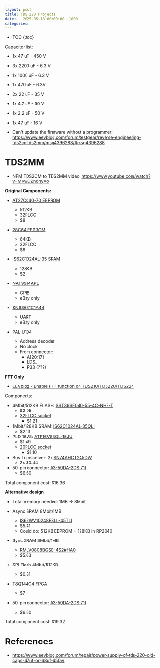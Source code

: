 ```yaml
---
layout: post
title: TDS 220 Projects
date:   2025-05-18 00:00:00 -1000
categories:
---
```


* TOC
{:toc}

Capacitor list:

* 1x 47 uF - 450 V
* 3x 2200 uF - 6.3 V
* 1x 1000 uF - 6.3 V
* 1x 470 uF - 6.3V
* 2x 22 uF - 35 V
* 1x 4.7 uF - 50 V
* 1x 2.2 uF - 50 V
* 1x 47 uF - 16 V


* Can't update the firmware without a programmer: https://www.eevblog.com/forum/testgear/reverse-engineering-tds2cmtds2mm/msg4396288/#msg4396288

# TDS2MM

* NFM TDS2CM to TDS2MM video: https://www.youtube.com/watch?v=MKwDZn6nyXo

**Original Components:**

* [AT27C040-70 EEPROM ](https://www.digikey.com/en/products/detail/microchip-technology/AT27C040-70JU/1008562)
    * 512KB
    * 32PLCC
    * $8

* [28C64 EEPROM](AT28C64B-15JU)
    * 64KB
    * 32PLCC
    * $6


* [IS62C1024AL-35 SRAM](https://www.digikey.com/en/products/detail/issi-integrated-silicon-solution-inc/IS62C1024AL-35QLI-TR/1557477)
    * 128KB
    * $2

* [NAT9914APL](https://www.farnell.com/datasheets/3185071.pdf)
    * GPIB
    * eBay only

* [SN68681C1A44](https://www.nxp.com/docs/en/data-sheet/SCC68681.pdf)
    * UART
    * eBay only

* PAL U104
    * Address decoder
    * No clock
    * From connector:
        * A[20:17]
        * LDS_ 
        * P33 (???)

**FFT Only**

* [EEVblog - Enable FFT function on TDS210/TDS220/TDS224](https://www.eevblog.com/forum/testgear/enable-fft-function-on-tds210tds220tds224)

Components:

* 4Mbit/512KB FLASH: [SST39SF040-55-4C-NHE-T](https://www.digikey.com/en/products/detail/microchip-technology/SST39SF040-55-4C-NHE-T/2615114)
    * $2.95
    * [32PLCC socket](https://www.digikey.com/en/products/detail/adam-tech/PLCC-32-AT/9833049)
        * $1.21
* 1Mbit/128KB SRAM: [IS62C1024AL-35QLI](https://www.digikey.com/en/products/detail/issi-integrated-silicon-solution-inc/IS62C1024AL-35QLI-TR/1557477)
    * $2.13
* PLD 16V8: [ATF16V8BQL-15JU](https://www.digikey.com/en/products/detail/microchip-technology/ATF16V8BQL-15JU/1008459)
    * $1.49
    * [20PLCC socket](https://www.digikey.com/en/products/detail/adam-tech/PLCC-20-AT/9833051)
        * $1.10
* Bus Transceiver: 2x [SN74AHCT245DW](https://www.digikey.com/en/products/detail/texas-instruments/SN74AHCT245DWR/276385)
    * 2x $0.44
* 50-pin connector: [A3-50DA-2DS(71)](https://www.digikey.com/en/products/detail/hirose-electric-co-ltd/A3-50DA-2DS-71/3977627)
    * $6.60

Total component cost: $16.36

**Alternative design**

* Total memory needed: 1MB -> 8Mbit

* Async SRAM 8Mbit/1MB
    * [IS62WV10248EBLL-45TLI](https://www.digikey.com/en/products/detail/issi-integrated-silicon-solution-inc/IS62WV10248EBLL-45TLI/5320095)
    * $5.41
    * Could do: 512KB EEPROM + 128KB in RP2040
* Sync SRAM 8Mbit/1MB
    * [RMLV0808BGSB-4S2#HA0](https://www.digikey.com/en/products/detail/renesas-electronics-corporation/RMLV0808BGSB-4S2-HA0/6073050)
    * $5.63
* SPI Flash 4Mbit/512KB
    * $0.31
* [T8Q144C4 FPGA](https://www.digikey.com/en/products/detail/efinix-inc/T8Q144C4/11591363)
    * $7
* 50-pin connector: [A3-50DA-2DS(71)](https://www.digikey.com/en/products/detail/hirose-electric-co-ltd/A3-50DA-2DS-71/3977627)
    * $6.60

Total component cost: $19.32

# References

* https://www.eevblog.com/forum/repair/power-supply-of-tds-220-old-caps-47uf-or-68uf-450v/
